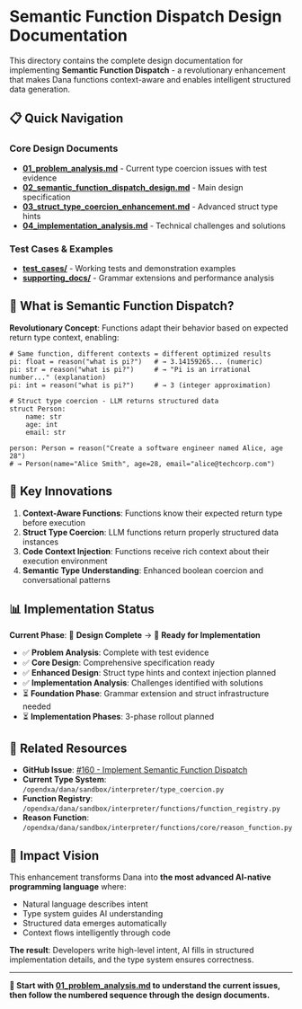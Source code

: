 # Semantic Function Dispatch Design Documentation

This directory contains the complete design documentation for implementing **Semantic Function Dispatch** - a revolutionary enhancement that makes Dana functions context-aware and enables intelligent structured data generation.

## 📋 **Quick Navigation**

### **Core Design Documents**
- **[01_problem_analysis.md](01_problem_analysis.md)** - Current type coercion issues with test evidence
- **[02_semantic_function_dispatch_design.md](02_semantic_function_dispatch_design.md)** - Main design specification  
- **[03_struct_type_coercion_enhancement.md](03_struct_type_coercion_enhancement.md)** - Advanced struct type hints
- **[04_implementation_analysis.md](04_implementation_analysis.md)** - Technical challenges and solutions

### **Test Cases & Examples**
- **[test_cases/](test_cases/)** - Working tests and demonstration examples
- **[supporting_docs/](supporting_docs/)** - Grammar extensions and performance analysis

## 🎯 **What is Semantic Function Dispatch?**

**Revolutionary Concept**: Functions adapt their behavior based on expected return type context, enabling:

```dana
# Same function, different contexts = different optimized results
pi: float = reason("what is pi?")   # → 3.14159265... (numeric)
pi: str = reason("what is pi?")     # → "Pi is an irrational number..." (explanation)  
pi: int = reason("what is pi?")     # → 3 (integer approximation)

# Struct type coercion - LLM returns structured data
struct Person:
    name: str
    age: int
    email: str

person: Person = reason("Create a software engineer named Alice, age 28")
# → Person(name="Alice Smith", age=28, email="alice@techcorp.com")
```

## 🚀 **Key Innovations**

1. **Context-Aware Functions**: Functions know their expected return type before execution
2. **Struct Type Coercion**: LLM functions return properly structured data instances  
3. **Code Context Injection**: Functions receive rich context about their execution environment
4. **Semantic Type Understanding**: Enhanced boolean coercion and conversational patterns

## 📊 **Implementation Status**

**Current Phase**: 🎨 **Design Complete** → 🔧 **Ready for Implementation**

- ✅ **Problem Analysis**: Complete with test evidence
- ✅ **Core Design**: Comprehensive specification ready
- ✅ **Enhanced Design**: Struct type hints and context injection planned
- ✅ **Implementation Analysis**: Challenges identified with solutions
- ⏳ **Foundation Phase**: Grammar extension and struct infrastructure needed
- ⏳ **Implementation Phases**: 3-phase rollout planned

## 🔗 **Related Resources**

- **GitHub Issue**: [#160 - Implement Semantic Function Dispatch](https://github.com/aitomatic/opendxa/issues/160)
- **Current Type System**: `/opendxa/dana/sandbox/interpreter/type_coercion.py`
- **Function Registry**: `/opendxa/dana/sandbox/interpreter/functions/function_registry.py`
- **Reason Function**: `/opendxa/dana/sandbox/interpreter/functions/core/reason_function.py`

## 🎉 **Impact Vision**

This enhancement transforms Dana into **the most advanced AI-native programming language** where:
- Natural language describes intent
- Type system guides AI understanding  
- Structured data emerges automatically
- Context flows intelligently through code

**The result**: Developers write high-level intent, AI fills in structured implementation details, and the type system ensures correctness.

---

**📖 Start with [01_problem_analysis.md](01_problem_analysis.md) to understand the current issues, then follow the numbered sequence through the design documents.** 
